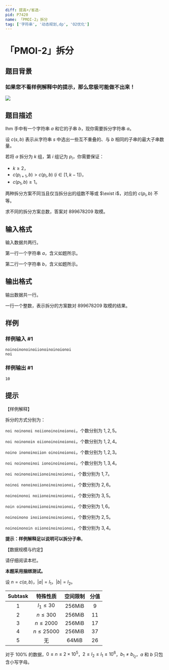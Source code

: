 ```yaml
---
diff: 提高+/省选-
pid: P7420
name: 「PMOI-2」拆分
tag: ['字符串', '动态规划,dp', 'O2优化']
---
```

# 「PMOI-2」拆分
## 题目背景

### 如果您不看样例解释中的提示，那么您极可能做不出来！

![](https://cdn.luogu.com.cn/upload/image_hosting/n87yncfw.png)
## 题目描述

lhm 手中有一个字符串 $a$ 和它的子串 $b$，现你需要拆分字符串 $a$。

设 $c(s,b)$ 表示从字符串 $s$ 中选出一些互不重叠的、与 $b$ 相同的子串的最大子串数量。

若将 $a$ 拆分为 $k$ 组，第 $i$ 组记为 $p_i$，你需要保证：
- $k \geq 2$，
- $c(p_{i+1},b)>c(p_i,b)\ (i \in[1,k-1])$，
- $c(p_1,b)\geq 1$。

两种拆分方案不同当且仅当拆分出的组数不等或 $\exist i$，对应的 $c(p_i,b)$ 不等。

求不同的拆分方案总数，答案对 $899678209$ 取模。
## 输入格式

输入数据共两行。

第一行一个字符串 $a$，含义如题所示。

第二行一个字符串 $b$，含义如题所示。
## 输出格式

输出数据共一行。

一行一个整数，表示拆分的方案数对 $899678209$ 取模的结果。
## 样例

### 样例输入 #1
```
noinoinonoinoiionoinoinoionoi
noi
```
### 样例输出 #1
```
10
```
## 提示

【样例解释】

拆分的方式分别为：

`noi noinonoi noiionoinoinoionoi`，个数分别为 $1,2,5$。

`noi noinonoin oiionoinoinoionoi`，个数分别为 $1,2,4$。

`noino inonoinoiion oinoinoionoi`，个数分别为 $1,2,3$。

`noi noinonoinoi ionoinoinoionoi`，个数分别为 $1,3,4$。

`noi noinonoinoiionoinoinoionoi`，个数分别为 $1,7$。

`noinoi nonoinoiionoinoinoionoi`，个数分别为 $2,6$。

`noinoinonoi noiionoinoinoionoi`，个数分别为 $3,5$。

`noin oinonoinoiionoinoinoionoi`，个数分别为 $1,6$。

`noinoinono inoiionoinoinoionoi`，个数分别为 $2,5$。

`noinoinonoin oiionoinoinoionoi`，个数分别为 $3,4$。

**提示：样例解释足以说明可以拆分子串**。

【数据规模与约定】

请仔细阅读本栏。

**本题采用捆绑测试。**  

设 $n = c(a,b)$，$|a|=l_1$，$|b|=l_2$。  

| Subtask | 特殊性质 | 空间限制 | 分值 | 
| :----------: | :----------: | :----------: | :----------: |
| 1 | $l_1\leq 30$ | 256MiB | 9 |
| 2 | $n \le 300$ | 256MiB | 11 |
| 3 | $n \le 2000$ | 256MiB | 17 |
| 4 | $n \le 25000$ | 256MiB | 37 |
| 5 | 无 | 64MiB | 26 |

对于 $100\%$ 的数据，$0\le n\le2\times10^5$，$2\le l_2\le l_1\le10^6$，$b_1 \neq b_{l_2}$，$a$ 和 $b$ 只包含小写字母。
